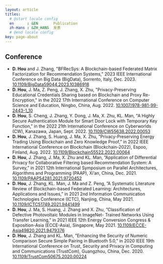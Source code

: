 ```yaml
---
layout: article
titles:
  # @start locale config
  en      : &EN       Publication
  zh-Hans : &ZH_HANS  发表
  # @end locale config
key: page-about
---
```


## Conference
- **D. Hou** and J. Zhang, "BFRecSys: A Blockchain-based Federated Matrix Factorization for Recommendation Systems," 2023 IEEE International Conference on Big Data (BigData), Sorrento, Italy, Dec. 2023. [10.1109/BigData59044.2023.10386918](https://doi.org/10.1109/BigData59044.2023.10386918)
- **D. Hou**, J. Ma, Z. Peng, J. Zhang, X. Zhu, "Privacy-Preserving Educational Credentials Sharing based on
  Blockchain and Proxy Re-Encryption," in the 2022 17th International Conference on Computer Science
  and Education, Ningbo, China, Aug. 2022. [10.1007/978-981-99-2443-1_10](https://doi.org/10.1007/978-981-99-2443-1_10)
- **D. Hou**, S. Cheng, J. Zhang, Y. Dong, J. Ma, X. Zhu, KL. Man, "A Highly Secure Authentication Module for
  Smart Door Lock with Temporary Key Function," in the 2022 21th International Conference on Cyberworlds (CW),
  Kanazawa, Japan, Sept. 2022. [10.1109/CW55638.2022.00053](https://doi.org/10.1109/CW55638.2022.00053)
- **D. Hou**, J. Zhang, S. Huang, J. Ma, X. Zhu, ”Privacy-Preserving Energy Trading Using Blockchain and Zero
  Knowledge Proof,” in 2022 IEEE International Conference on Blockchain (Blockchain-2022), Espoo, Finland,
  Aug. 2022. [10.1109/Blockchain55522.2022.00064](https://doi.org/10.1109/Blockchain55522.2022.00064)
- **D. Hou**, J. Zhang, J. Ma, X. Zhu and KL. Man, ”Application of Differential Privacy for Collaborative Filtering
  based Recommendation System: A Survey,” in 2021 12th International Symposium on Parallel Architectures,
  Algorithms and Programming (PAAP), Xi’an, China, Dec. 2021. [10.1109/PAAP54281.2021.9720452](https://doi.org/10.1109/PAAP54281.2021.9720452)
- **D. Hou**, J. Zhang, KL. Man, J. Ma and Z. Peng, ”A Systematic Literature Review of Blockchain-based Federated
  Learning: Architectures, Applications and Issues,” in 2021 2nd Information Communication Technologies
  Conference (ICTC), Nanjing, China, May 2021. [10.1109/ICTC51749.2021.9441499](https://doi.org/10.1109/ICTC51749.2021.9441499)
- **D. Hou**, J. Ma, S. Huang, J. Zhang and X. Zhu, ”Classification of Defective Photovoltaic Modules in ImageNet-
  Trained Networks Using Transfer Learning,” in 2021 IEEE 12th Energy Conversion Congress & Exposition-Asia
  (ECCE-Asia), Singapore, May 2021. [10.1109/ECCE-Asia49820.2021.9479376](https://doi.org/10.1109/ECCE-Asia49820.2021.9479376)
- **D. Hou**, J. Zhang and KL. Man, ”Enhancing the Security of Numeric Comparison Secure Simple Pairing in
  Bluetooth 5.0,” in 2020 IEEE 19th International Conference on Trust, Security and Privacy in Computing and
  Communications (TrustCom), Guangzhou, China, Dec. 2020. [10.1109/TrustCom50675.2020.00224](https://doi.org/10.1109/TrustCom50675.2020.00224)


